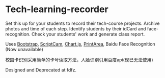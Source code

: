 # Tech-learning-recorder
Set this up for your students to record their tech-course projects. Archive photos and time of each step. Identify students by their idCard and face-recognition. Check your students' work and generate class report.

Uses [Bootstrap](https://getbootstrap.com/), [ScriptCam](http://plugins.jquery.com/ScriptCam/), [Chart.js](http://www.chartjs.org/), [PrintArea](https://github.com/RitsC/PrintArea), Baidu Face Recognition (Now unavailable)

校园卡识别采用简单的卡号读取方法，人脸识别引用百度api(现已无法使用)

Designed and Deprecated at fdfz.
